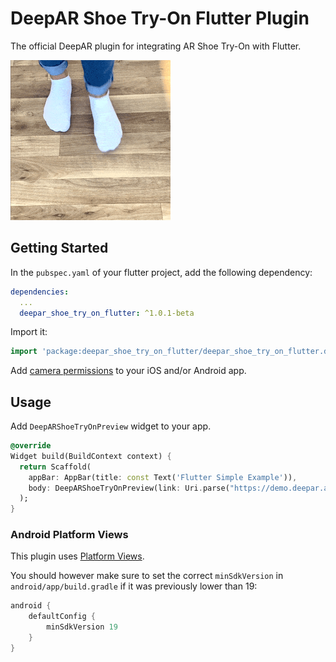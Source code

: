 <!--
This README describes the package. If you publish this package to pub.dev,
this README's contents appear on the landing page for your package.

For information about how to write a good package README, see the guide for
[writing package pages](https://dart.dev/guides/libraries/writing-package-pages).

For general information about developing packages, see the Dart guide for
[creating packages](https://dart.dev/guides/libraries/create-library-packages)
and the Flutter guide for
[developing packages and plugins](https://flutter.dev/developing-packages).
-->

# DeepAR Shoe Try-On Flutter Plugin

The official DeepAR plugin for integrating AR Shoe Try-On with Flutter.

![Shoe Try-On Gif](./static/shoe-try-on.gif)

## Getting Started

In the `pubspec.yaml` of your flutter project, add the following dependency:

```yaml
dependencies:
  ...
  deepar_shoe_try_on_flutter: ^1.0.1-beta
```

Import it:

```dart
import 'package:deepar_shoe_try_on_flutter/deepar_shoe_try_on_flutter.dart';
```

Add [camera permissions](https://pub.dev/packages/permission_handler#setup) to your iOS and/or Android app.

## Usage

Add `DeepARShoeTryOnPreview` widget to your app.

```dart
@override
Widget build(BuildContext context) {
  return Scaffold(
    appBar: AppBar(title: const Text('Flutter Simple Example')),
    body: DeepARShoeTryOnPreview(link: Uri.parse("https://demo.deepar.ai/flutter/shoe/nike-airforce1.deepar")),
  );
}
```

### Android Platform Views

This plugin uses
[Platform Views](https://flutter.dev/docs/development/platform-integration/platform-views).

You should however make sure to set the correct `minSdkVersion` in `android/app/build.gradle` if it was previously lower than 19:

```groovy
android {
    defaultConfig {
        minSdkVersion 19
    }
}
```

